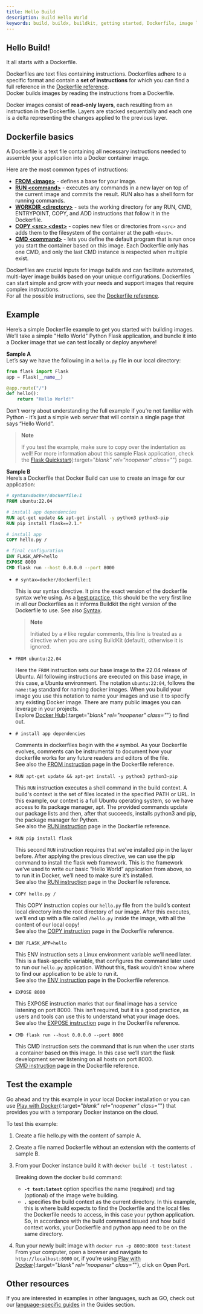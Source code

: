 ```yaml
---
title: Hello Build
description: Build Hello World
keywords: build, buildx, buildkit, getting started, Dockerfile, image layers, build instructions, build context
---
```


## Hello Build!

It all starts with a Dockerfile.

Dockerfiles are text files containing instructions. Dockerfiles adhere to a specific format and contain a **set of instructions** for which you can find a full reference in the [Dockerfile reference](../../engine/reference/builder).  
Docker builds images by reading the instructions from a Dockerfile.

Docker images consist of **read-only layers**, each resulting from an instruction in the Dockerfile. Layers are stacked sequentially and each one is a delta representing the changes applied to the previous layer.

## Dockerfile basics

A Dockerfile is a text file containing all necessary instructions needed to assemble your application into a Docker container image.

Here are the most common types of instructions:
 
* [**FROM \<image\>**](../../engine/reference/builder/#from) - defines a base for your image.
* [**RUN \<command\>**](../../engine/reference/builder/#run) - executes any commands in a new layer on top of the current image and commits the result.
  RUN also has a shell form for running commands.
* [**WORKDIR \<directory\>**](../../engine/reference/builder/#workdir) - sets the working directory for any RUN, CMD, ENTRYPOINT, COPY, and ADD instructions that follow it in the Dockerfile.
* [**COPY \<src\> \<dest\>**](../../engine/reference/builder/#copy) - copies new files or directories from `<src>` and adds them to the filesystem of the container at the path `<dest>`.
* [**CMD \<command\>**](../../engine/reference/builder/#cmd) - lets you define the default program that is run once you start the container based on this image.
Each Dockerfile only has one CMD, and only the last CMD instance is respected when multiple exist.
  
Dockerfiles are crucial inputs for image builds and can facilitate automated, multi-layer image builds based on your unique configurations. Dockerfiles can start simple and grow with your needs and support images that require complex instructions.  
For all the possible instructions, see the [Dockerfile reference](../../engine/reference/builder/).

## Example
Here’s a simple Dockerfile example to get you started with building images. We’ll take a simple "Hello World" Python Flask application, and bundle it into a Docker image that we can test locally or deploy anywhere!

**Sample A**  
Let’s say we have the following in a `hello.py` file in our local directory:

```python
from flask import Flask
app = Flask(__name__)

@app.route("/")
def hello():
    return "Hello World!"
```

Don’t worry about understanding the full example if you’re not familiar with Python - it’s just a simple web server that will contain a single page that says “Hello World”.

> **Note** 
>
> If you test the example, make sure to copy over the indentation as well! For more information about this sample Flask application, check the [Flask Quickstart](https://flask.palletsprojects.com/en/2.1.x/quickstart/){:target="_blank" rel="noopener" class="_"} page.


**Sample B**  
Here’s a Dockerfile that Docker Build can use to create an image for our application:

```dockerfile
# syntax=docker/dockerfile:1
FROM ubuntu:22.04

# install app dependencies
RUN apt-get update && apt-get install -y python3 python3-pip
RUN pip install flask==2.1.*

# install app
COPY hello.py /

# final configuration
ENV FLASK_APP=hello
EXPOSE 8000
CMD flask run --host 0.0.0.0 --port 8000
```

* `# syntax=docker/dockerfile:1` 

    This is our syntax directive. It pins the exact version of the dockerfile syntax we’re using. As a [best practice](../../develop/develop-images/dockerfile_best-practices.md), this should be the very first line in all our Dockerfiles as it informs Buildkit the right version of the Dockerfile to use. 
      See also [Syntax](../../engine/reference/builder/#syntax).
    
    > **Note** 
    > 
    > Initiated by a `#` like regular comments, this line is treated as a directive when you are using BuildKit (default), otherwise it is ignored.


* `FROM ubuntu:22.04`

    Here the `FROM` instruction sets our base image to the 22.04 release of Ubuntu. All following instructions are executed on this base image, in this case, a Ubuntu environment. 
    The notation `ubuntu:22:04`, follows the `name:tag` standard for naming docker images. 
    When you build your image you use this notation to name your images and use it to specify any existing Docker image.
    There are many public images you can leverage in your projects.  
    Explore [Docker Hub](https://hub.docker.com/search?image_filter=official&q=&type=image){:target="_blank" rel="noopener" class="_"} to find out.

* `# install app dependencies`

    Comments in dockerfiles begin with the `#` symbol. 
    As your Dockerfile evolves, comments can be instrumental to document how your dockerfile works for any future readers and editors of the file.  
    See also the [FROM instruction](../../engine/reference/builder/#from) page in the Dockerfile reference.

* `RUN apt-get update && apt-get install -y python3 python3-pip`

    This `RUN` instruction executes a shell command in the build context. A build's context is the set of files located in the specified PATH or URL. In this example, our context is a full Ubuntu operating system, so we have access to its package manager, apt. The provided commands update our package lists and then, after that succeeds, installs python3 and pip, the package manager for Python.  
    See also the [RUN instruction](../../engine/reference/builder/#run) page in the Dockerfile reference.

* `RUN pip install flask`

    This second `RUN` instruction requires that we’ve installed pip in the layer before. After applying the previous directive, we can use the pip command to install the flask web framework. This is the framework we’ve used to write our basic “Hello World” application from above, so to run it in Docker, we’ll need to make sure it’s installed.  
    See also the [RUN instruction](../../engine/reference/builder/#run) page in the Dockerfile reference.

* `COPY hello.py /`

    This COPY instruction copies our `hello.py` file from the build’s context local directory into the root directory of our image. After this executes, we’ll end up with a file called `/hello.py` inside the image, with all the content of our local copy!  
    See also the [COPY instruction](../../engine/reference/builder/#copy) page in the Dockerfile reference.
    

* `ENV FLASK_APP=hello` 

    This ENV instruction sets a Linux environment variable we’ll need later. This is a flask-specific variable, that configures the command later used to run our `hello.py` application. Without this, flask wouldn’t know where to find our application to be able to run it.  
    See also the [ENV instruction](../../engine/reference/builder/#env) page in the Dockerfile reference.


* `EXPOSE 8000` 

    This EXPOSE instruction marks that our final image has a service listening on port 8000. This isn’t required, but it is a good practice, as users and tools can use this to understand what your image does.  
    See also the [EXPOSE instruction](../../engine/reference/builder/#expose) page in the Dockerfile reference.

* `CMD flask run --host 0.0.0.0 --port 8000`

    This CMD instruction sets the command that is run when the user starts a container based on this image. In this case we’ll start the flask development server listening on all hosts on port 8000.  
    [CMD instruction](../../engine/reference/builder/#cmd) page in the Dockerfile reference.

## Test the example

Go ahead and try this example in your local Docker installation or you can use [Play with Docker](https://labs.play-with-docker.com){:target="_blank" rel="noopener" class="_"} that provides you with a temporary Docker instance on the cloud.

To test this example:
1. Create a file hello.py with the content of sample A.
2. Create a file named Dockerfile without an extension with the contents of sample B.
3. From your Docker instance build it with `docker build -t test:latest .`

    Breaking down the docker build command:  
    * **`-t test:latest`** option specifies the name (required) and tag (optional) of the image we’re building.
    * **`.`** specifies the build context as the current directory. In this example, this is where build expects to find the Dockerfile and the local files the Dockerfile needs to access, in this case your python application.
      So, in accordance with the build command issued and how build context works, your Dockerfile and python app need to be on the same directory.

4. Run your newly built image with `docker run -p 8000:8000 test:latest` 
From your computer, open a browser and navigate to `http://localhost:8000` or, if you’re using [Play with Docker](https://labs.play-with-docker.com){:target="_blank" rel="noopener" class="_"}, click on Open Port. 

## Other resources

If you are interested in examples in other languages, such as GO, check out our [language-specific guides](../../language) in the Guides section.
